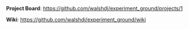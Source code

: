 
**Project Board**: https://github.com/walshdj/experiment_ground/projects/1

**Wiki**: https://github.com/walshdj/experiment_ground/wiki
